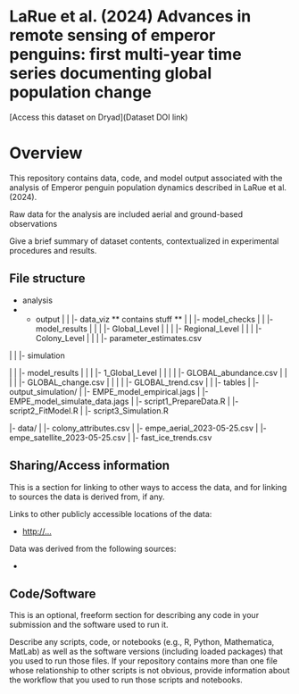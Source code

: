 # LaRue et al. (2024) Advances in remote sensing of emperor penguins: first multi-year time series documenting global population change

[Access this dataset on Dryad](Dataset DOI link)

# Overview

This repository contains data, code, and model output associated with the analysis of Emperor penguin population dynamics described in LaRue et al. (2024).

Raw data for the analysis are  included aerial and ground-based observations



Give a brief summary of dataset contents, contextualized in experimental procedures and results.

## File structure

- analysis
- - output
|  |  |- data_viz ** contains stuff **
|  |  |- model_checks
|  |  |- model_results
|  |  |  |- Global_Level
|  |  |  |- Regional_Level
|  |  |  |- Colony_Level
|  |  |  |- parameter_estimates.csv

|  |  |- simulation

|  |  |- model_results
|  |  |  |- 1_Global_Level
|  |  |  |  |- GLOBAL_abundance.csv
|  |  |  |  |- GLOBAL_change.csv
|  |  |  |  |- GLOBAL_trend.csv
|  |  |- tables
|  |- output_simulation/
|  |- EMPE_model_empirical.jags
|  |- EMPE_model_simulate_data.jags
|  |- script1_PrepareData.R
|  |- script2_FitModel.R
|  |- script3_Simulation.R

|- data/
|  |- colony_attributes.csv
|  |- empe_aerial_2023-05-25.csv
|  |- empe_satellite_2023-05-25.csv
|  |- fast_ice_trends.csv

## Sharing/Access information

This is a section for linking to other ways to access the data, and for linking to sources the data is derived from, if any.

Links to other publicly accessible locations of the data:
 - [http://...](http://...)

Data was derived from the following sources:
 - []()


## Code/Software

This is an optional, freeform section for describing any code in your submission and the software used to run it.

Describe any scripts, code, or notebooks (e.g., R, Python, Mathematica, MatLab) as well as the software versions (including loaded packages) that you used to run those files. If your repository contains more than one file whose relationship to other scripts is not obvious, provide information about the workflow that you used to run those scripts and notebooks.